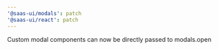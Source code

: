 ```yaml
---
'@saas-ui/modals': patch
'@saas-ui/react': patch
---
```


Custom modal components can now be directly passed to modals.open
